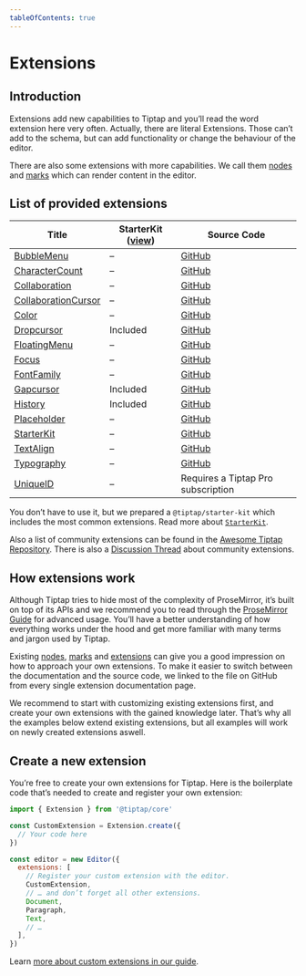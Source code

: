 ```yaml
---
tableOfContents: true
---
```


# Extensions

## Introduction
Extensions add new capabilities to Tiptap and you’ll read the word extension here very often. Actually, there are literal Extensions. Those can’t add to the schema, but can add functionality or change the behaviour of the editor.

There are also some extensions with more capabilities. We call them [nodes](/api/nodes) and [marks](/api/marks) which can render content in the editor.

## List of provided extensions
| Title                                                       | StarterKit ([view](/api/extensions/starter-kit)) | Source Code                                                                                       |
| ----------------------------------------------------------- | ------------------------------------------------ | ------------------------------------------------------------------------------------------------- |
| [BubbleMenu](/api/extensions/bubble-menu)                   | –                                                | [GitHub](https://github.com/ueberdosis/tiptap/blob/main/packages/extension-bubble-menu/)          |
| [CharacterCount](/api/extensions/character-count)           | –                                                | [GitHub](https://github.com/ueberdosis/tiptap/blob/main/packages/extension-character-count/)      |
| [Collaboration](/api/extensions/collaboration)              | –                                                | [GitHub](https://github.com/ueberdosis/tiptap/blob/main/packages/extension-collaboration/)        |
| [CollaborationCursor](/api/extensions/collaboration-cursor) | –                                                | [GitHub](https://github.com/ueberdosis/tiptap/blob/main/packages/extension-collaboration-cursor/) |
| [Color](/api/extensions/color)                              | –                                                | [GitHub](https://github.com/ueberdosis/tiptap/blob/main/packages/extension-color/)                |
| [Dropcursor](/api/extensions/dropcursor)                    | Included                                         | [GitHub](https://github.com/ueberdosis/tiptap/blob/main/packages/extension-dropcursor/)           |
| [FloatingMenu](/api/extensions/floating-menu)               | –                                                | [GitHub](https://github.com/ueberdosis/tiptap/blob/main/packages/extension-floating-menu/)        |
| [Focus](/api/extensions/focus)                              | –                                                | [GitHub](https://github.com/ueberdosis/tiptap/blob/main/packages/extension-focus/)                |
| [FontFamily](/api/extensions/font-family)                   | –                                                | [GitHub](https://github.com/ueberdosis/tiptap/blob/main/packages/extension-font-family/)          |
| [Gapcursor](/api/extensions/gapcursor)                      | Included                                         | [GitHub](https://github.com/ueberdosis/tiptap/blob/main/packages/extension-gapcursor/)            |
| [History](/api/extensions/history)                          | Included                                         | [GitHub](https://github.com/ueberdosis/tiptap/blob/main/packages/extension-history/)              |
| [Placeholder](/api/extensions/placeholder)                  | –                                                | [GitHub](https://github.com/ueberdosis/tiptap/blob/main/packages/extension-placeholder/)          |
| [StarterKit](/api/extensions/starter-kit)                   | –                                                | [GitHub](https://github.com/ueberdosis/tiptap/blob/main/packages/starter-kit/)                    |
| [TextAlign](/api/extensions/text-align)                     | –                                                | [GitHub](https://github.com/ueberdosis/tiptap/blob/main/packages/extension-text-align/)           |
| [Typography](/api/extensions/typography)                    | –                                                | [GitHub](https://github.com/ueberdosis/tiptap/blob/main/packages/extension-typography/)           |
| [UniqueID](/api/extensions/unique-id)                       | –                                                | Requires a Tiptap Pro subscription                                                                |

You don’t have to use it, but we prepared a `@tiptap/starter-kit` which includes the most common extensions. Read more about [`StarterKit`](/guide/configuration#default-extensions).

Also a list of community extensions can be found in the [Awesome Tiptap Repository](https://github.com/ueberdosis/awesome-tiptap#community-extensions). There is also a [Discussion Thread](https://github.com/ueberdosis/tiptap/discussions/2973) about community extensions.

## How extensions work
Although Tiptap tries to hide most of the complexity of ProseMirror, it’s built on top of its APIs and we recommend you to read through the [ProseMirror Guide](https://ProseMirror.net/docs/guide/) for advanced usage. You’ll have a better understanding of how everything works under the hood and get more familiar with many terms and jargon used by Tiptap.

Existing [nodes](/api/nodes), [marks](/api/marks) and [extensions](/api/extensions) can give you a good impression on how to approach your own extensions. To make it easier to switch between the documentation and the source code, we linked to the file on GitHub from every single extension documentation page.

We recommend to start with customizing existing extensions first, and create your own extensions with the gained knowledge later. That’s why all the examples below extend existing extensions, but all examples will work on newly created extensions aswell.

## Create a new extension
You’re free to create your own extensions for Tiptap. Here is the boilerplate code that’s needed to create and register your own extension:

```js
import { Extension } from '@tiptap/core'

const CustomExtension = Extension.create({
  // Your code here
})

const editor = new Editor({
  extensions: [
    // Register your custom extension with the editor.
    CustomExtension,
    // … and don’t forget all other extensions.
    Document,
    Paragraph,
    Text,
    // …
  ],
})
```

Learn [more about custom extensions in our guide](/guide/custom-extensions).
